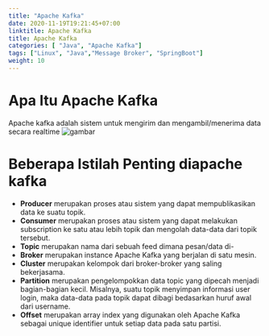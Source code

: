 ```yaml
---
title: "Apache Kafka"
date: 2020-11-19T19:21:45+07:00
linktitle: Apache Kafka
title: Apache Kafka
categories: [ "Java", "Apache Kafka"]
tags: ["Linux", "Java","Message Broker", "SpringBoot"]
weight: 10
---
```


# Apa Itu Apache Kafka 
Apache kafka adalah sistem untuk mengirim dan mengambil/menerima data secara realtime 
![gambar](apachekafka.png)
# Beberapa Istilah Penting diapache kafka 

 - **Producer** merupakan proses atau sistem yang dapat mempublikasikan data ke suatu topik. 
 - **Consumer** merupakan proses atau sistem yang dapat melakukan subscription ke satu atau lebih topik dan mengolah data-data dari topik tersebut.
 - **Topic** merupakan nama dari sebuah feed dimana pesan/data di-
 - **Broker** merupakan instance Apache Kafka yang berjalan di satu mesin.
 - **Cluster** merupakan kelompok dari broker-broker yang saling bekerjasama.
 - **Partition** merupakan pengelompokkan data topic yang dipecah menjadi bagian-bagian kecil. Misalnya, suatu topik menyimpan informasi user login, maka data-data pada topik dapat dibagi bedasarkan huruf awal dari username.
 - **Offset** merupakan array index yang digunakan oleh Apache Kafka sebagai unique identifier untuk setiap data pada satu partisi.


